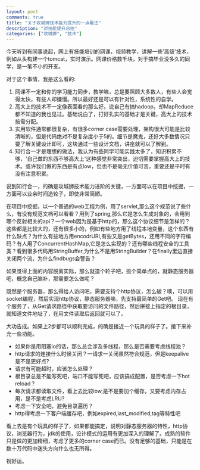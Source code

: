 ```yaml
---
layout: post
comments: true
title: "关于攻城狮技术能力提升的一点看法"
description: "对技能提升总结"
categories: ["攻城狮", "技术"]
---
```


今天听到有同事说起，网上有技能培训的网课，视频教学，讲解一些'高级'技术，例如从头构建一个tomcat，实时演示。网课价格数千块，对于搞毕业没多久的同学，是一笔不小的开支。

对于这个事情，我是这么看的:

1. 网课不一定和你的学习能力同步，教学嘛，总是要照顾大多数人，有些人会觉得太快，有些人却嫌慢。所以最好还是可以有针对性，系统性的自学。
2. 高大上的技术不一定像表面看的那么好。说自己有搞hadoop，却MapReduce都不知道的我也见过。基础说白了，打好扎实的基础才是关键，高大上的技术按需分配。
3. 实用软件通常都很复杂，有很多corner case需要处理，架构很大可能是比较清晰的，但是代码绝对不是复杂度小于5的。细节是魔鬼，还好大多数情况只要了解关键设计即可，这块通过一些设计文档，讲座就可以了解到。
4. 知行合一才是理想的做法，我认为有些同学可能实践太多了，知识积累不够，'自己做的东西不够高大上'这种感觉非常突出，迫切需要掌握高大上的技术。或许我们做的东西是有点low，但也不是毫无价值可言，重要还是平时有没有注意积累。

说到知行合一，的确是攻城狮技术能力进阶的关键，一方面可以在项目中挖掘，一方面可以业余时间造轮子，即使非常简陋。

在项目中挖掘，以一个普通的web工程为例，用了servlet,那么这个规范说了些什么，有没有规范文档可以看看？用到了spring,那么它是怎么生成对象的，会用到哪个反射相关的api？一个web因为是基于http的，那么这个协议细节是怎样的？这些都是比较大的，还有很多小的，例如有些地方用了线程本地变量，这个东西有什么缺点？为什么有些地方用encodrURI,有些又是getBytes，还用不同的字符编码？有人用了ConcurrentHashMap,它是怎么实现的？还有哪些线程安全的工具类？看到很多代码用StringBuffer,为什么不是用StringBuilder？在finally里边直接关闭两个流，为什么findbugs会警告？

如果觉得上面的内容脱离实际，那么就造个轮子吧，挑个简单点的，就静态服务器吧，概念自己脑补，那需要怎么做呢？

既然是个服务器，那么得给人访问吧，需要支持个http协议，怎么破？噢，可以用socket编程，然后实现http协议，静态服务器嘛，先支持最简单的Get吧。
现在有个服务了，从Get请求路径中获取要访问的文件路径，然后拼接上指定的根目录，就知道文件地址了，在用文件读取后返回就可以了。

大功告成。如果上2步都可以顺利完成，的确是接近一个玩具的样子了。接下来补充一些功能。

* 如果你是用阻塞io的话，那么总会涉及多线程，那么是否需要考虑线程池？
* http请求的连接什么时候关闭？一请求一关闭虽然符合规范，但是keepalive是不是更好点?
* 请求有可能超时，应该怎么处理？
* 根目录总是不能写死吧，端口不能写死吧，应该搞成配置，是否考虑一下hot reload？
* 每次请求都读取文件，看上去比较low,是不是要加个缓存，又要考虑内存占用，是不是考虑LRU?
* 考虑一下安全吧，避免目录遍历？
* http得考虑一下客户端缓存吧，例如expired,last_modified,tag等特性吧

看上去是有个玩具的样子了，如果都能搞定，说明对静态服务器的特性，http协议，浏览器行为，jdk的使用，设计模式的运用有更加深入的理解了。成熟的软件只是做的更加精细，考虑了更多的corner case而已。没有足够的基础，只能是在数十万代码中迷失方向什么也无所得。

祝好运。




